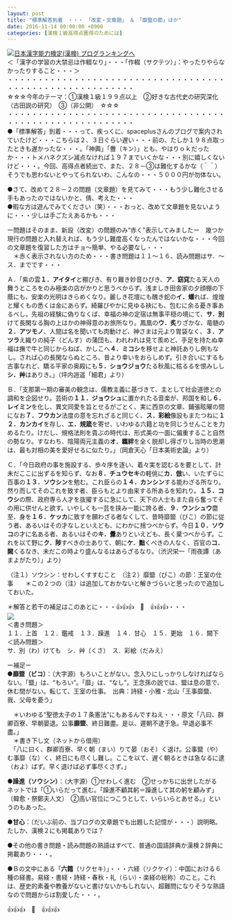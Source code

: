 ```yaml
---
layout: post
title: "標準解答到着　・・・　「改変・文章題」　＆　「靡盬の節」ほか"
date: 2016-11-14 00:00:00 +0900
categories: [漢検１級高得点獲得のためには]
---
```


[![](/syuusyuu9701/assets/images/標準解答到着-・・・-「改変・文章題」-＆-「靡盬の節」ほか-br_c_3028_1.gif)](http://blog.with2.net/link.php?1659096:3028 "日本漢字能力検定(漢検) ブログランキングへ")[日本漢字能力検定(漢検) ブログランキングへ](http://blog.with2.net/link.php?1659096:3028)  
＜「漢字の学習の大禁忌は作輟なり」・・・「作輟（サクテツ）」：やったりやらなかったりすること・・・＞  
・・・・・・・・・・・・・・・・・・・・・・・・・・・・・・・・・・・・・・・・・・・・・・・・・・・・・・・・・  
☆☆☆今年のテーマ：①漢検１級１９９点以上　②好きな古代史の研究深化（古田説の研究）　③（非公開）　☆☆☆　　  
・・・・・・・・・・・・・・・・・・・・・・・・・・・・・・・・・・・・・・・・・・・・・・・・・・・・・・・・・  
●「標準解答」到着・・・って、疾っくに、spaceplusさんのブログで案内されていたけど・・・こちらは２、３日ぐらい遅い・・・前の、たしか１９８点取ったときも遅かったな・・・。「神輿」「釁（キン）」とも、やはりｏｋだったか・・・トメハネクズシ減点なければ１９７までいくかな・・・別に嬉しくないけど・・・。今回、高得点者続出で、また、２８－③は難化するかな（＾＾）そうでも思わないとやってられないわ、こんなの・・・５０００円が勿体ない。  
  
●さて、改めて２８－２の問題（文章題）を見てみて・・・もう少し難化させる手もあったのではないかと、倩、考えた・・・  
●暇な方は遊んでみてください（笑）・・・おっと、改めて文章題を見ないように・・・少しは手ごたえあるかも・・・  
  
ー問題はそのまま、新設（改変）の問題のみ“赤く”表示してみましたー　幾つか現行の問題と入れ替えれば、もう少し難度高くなったんではないかな・・・今回の文章題を復習した方はチョ～簡単、やる必要なし・・・  
　＊赤く表示されない方のため・・・書き問題は１１～１６、読み問題はサ．～ス．までです・・・  
  
Ａ．「紫の雲**１．アイタイ**と棚びき、有り難き妙音ひびき、**ア．窈窕**たる天人の舞うところをのみ極楽の店がかりと思うべからず。浅ましき田舎家の夕顔棚の下蔭にも、安楽の光明はきらめくなり。麗しき花壇にも醜き蛇の**イ．蟠**れば、煌煌と耀くもの悉くは金にあらず。綺羅びやかに見ゆる袂にも、包むに余る憂き事あるべし。先祖の経験に偽りなくば、幸福の神の定宿は無事平穏の境にて、**サ．別**けて長閑なる胸の上はかの神得意のお旅所なり。鳳凰の**ウ．炙**りざかな、竜髄の**２．アツモノ**、人間は名を聞いても肉動けど、神さまは元より胃袋なく、**３．アツラ**え織りの純子（どんす）の蒲団も、われわれは見て羨めど、手足を持たぬ幸福は撫で牛と同じからねば、かしこへ**４．ミコシ**を移せよと神託ありし例もなし。されば心の長閑ならぬところ、昔より幸いをおらしめず。引き合いにするも古事なれど、驕る平家の奥殿にも**５．ショウジョウ**たる秋風に枯るるを恨みしし**シ．艸**はありき。」（坪内逍遥「細君」より）  
  
Ｂ．「支那第一期の審美の観念は、儒教主義に基づきて、主として社会道徳との調和を企図せり。芸術の**１１．ジョウシュ**に置かれたる音楽が、邦国を和し**６．レイミン**を化し、異文同愛を旨とせるがごとく、実に西京の文章、鋪張眩曜の間になお**７．フウカン**法度の意を忘れざると同じく、**ス．彩絵**像設もまたつねに**１２．カンカイ**を存し、**エ．規箴**を寄せ、いわゆる六籍と功を同じうせんことを力めるたり。けだし、規格法則を貴ぶの時代は、形式美の一面に偏重すること自然の勢なり。すなわち、陰陽両元主義の**オ．羈絆**を全く脱却し得ざりし当時の思潮は、最も対相の美を愛好せるに似たり。」（岡倉天心「日本美術史論」より）  
  
Ｃ．「今日政府の事を施設する、歩々序を逐い、着々実を認むるを要として、計未だここに出ずるを知らず、なお**８．チュウセキ**の軽佻に**カ．倣**い、いたずらに百事の**１３．ソウシン**を勉む。これ臣らの**１４．カンシン**する能わざる所なり。然り而してそのこれを致す者、臣らもとより由来する所あるを知れり。**１５．コウシ**の際、政府専ら人才を抜擢するに急にして、天下の人士もまた自ら奮ってその用に供せんと欲す。いやしくも一芸を挟み一能に誇る者、**９．ウンシュウ**麕至、身を**１６．ケッカ**に致すを願わざる者なくして、昔時靡盬（びこ）の節に従う者、あるいはその才なしといえども、にわかに捨つべからず。今日**１０．ソウコ**の才に名ある者、あるいはその**キ．釁**ありといえども、長く棄つべからず。これを以て野に**ク．陟**すべきの士ありて、朝に**ケ．黜**くべきの人なく、百官の**コ．闕**くるなき、未だこの時より盛んなるはあらざるなり。（渋沢栄一「雨夜譚（あまよがたり）」より）  
  
（注１）ソウシン：せわしくすすむこと　（注２）靡盬（びこ）の節：王室の仕事　　＊この２つの（注）は追加しておかないと解きづらいと思ったので追加しておいた。  
  
  
＊解答と若干の補足はこのあとに・・・👍👍👍　🐒　👍👍👍・・・  
![](/syuusyuu9701/assets/images/標準解答到着-・・・-「改変・文章題」-＆-「靡盬の節」ほか-ee78be0cc0afaee089db4ce88e837d6b.png)  
＜書き問題＞  
１１．上首　１２．鑑戒　１３．躁進　１４．甘心　１５．更始　１６．闕下  
＜読み問題＞  
サ．別（わ）けても　シ．艸（くさ）　ス．彩絵（だみえ）　  
  
ー補足ー  
**●靡盬（ビコ）**：（大字源）もろいことがない。念入りにしっかりしなければならない。「盬」は、“もろい”。「靡」は、“なし”。王念孫の説では、盬は息の意で、休む間がない。転じて、王室の仕事。　出典：詩経・小雅・北山「王事靡盬、我、父母を憂う」  
  
　＊いわゆる“聖徳太子の１７条憲法”にもあるんですねえ・・・原文「八曰、群卿百寮、早朝晏退。公事**靡盬**、終日難盡。是以、遲朝不逮于急。早退必事不盡。」  
　＊書き下し文（ネットから借用）  
　「八に曰く、群卿百寮、早く朝（まい）りて晏（おそ）く退け。公事盬（や）む事靡（な）く、終日にも尽くし難し。ここを以て、遅く朝るときは急なるに逮（およ）ばず。早く退けば必ず事尽くさず。」  
  
**●躁進（ソウシン）**：（大字源）①せわしく進む　②せっかちに出世したがる　ネットでは「①いらだって進む。「躁進不顧其躬＝躁進して其の躬を顧みず」〔韓愈・祭鄭夫人文〕　②高い官位につこうとして、いらいらとあせる。」というのもあった。  
  
**●甘心**：（だいぶ前の、当ブログの文章題でも出題した記憶が・・・）説明略。たしか、漢検２にも掲載ありでは？  
  
●その他の書き問題・読み問題の熟語はすべて、普通の国語辞典か漢検２辞典に掲載あり・・・。  
  
●Ｂの文中にある「**六籍**（リクセキ）」・・・六経（リクケイ）：中国における６種の経書。易経・書経・詩経・春秋・礼（らい）・楽経の総称）のこと。これは、歴史的素養や教養がないと書けないかもしれない、超難問になりそうな熟語なので問題からは割愛した・・・。  
  
👍👍👍　🐒　👍👍👍  